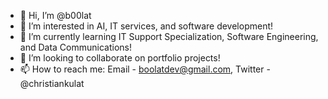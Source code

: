 - 👋 Hi, I’m @b00lat
- 👀 I’m interested in AI, IT services, and software development!
- 🌱 I’m currently learning IT Support Specialization, Software Engineering, and Data Communications!
- 💞️ I’m looking to collaborate on portfolio projects!
- 📫 How to reach me: Email - boolatdev@gmail.com, Twitter - @christiankulat

<!---
b00lat/b00lat is a ✨ special ✨ repository because its `README.md` (this file) appears on your GitHub profile.
You can click the Preview link to take a look at your changes.
--->
